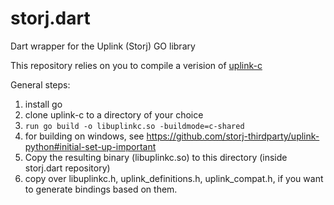 # storj.dart
Dart wrapper for the Uplink (Storj) GO library


This repository relies on you to compile a verision of [uplink-c](https://github.com/storj/uplink-c)

General steps:
1. install go
2. clone uplink-c to a directory of your choice
3. `run go build -o libuplinkc.so -buildmode=c-shared`
4. for building on windows, see https://github.com/storj-thirdparty/uplink-python#initial-set-up-important
5. Copy the resulting binary (libuplinkc.so) to this directory (inside storj.dart repository)
6. copy over libuplinkc.h, uplink_definitions.h, uplink_compat.h, if you want to generate bindings based on them.